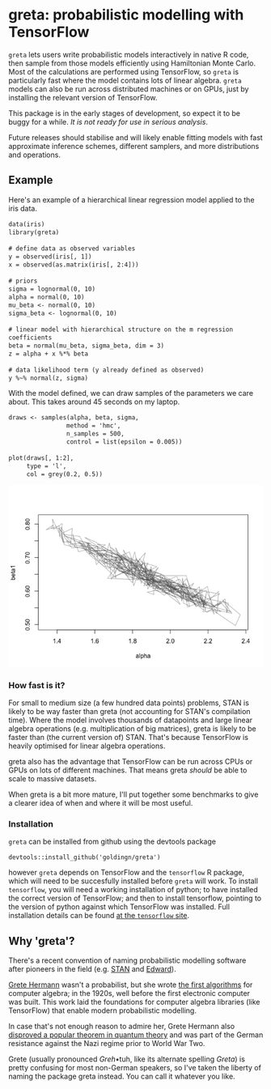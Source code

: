 greta: probabilistic modelling with TensorFlow
==============================================

`greta` lets users write probabilistic models interactively in native R
code, then sample from those models efficiently using Hamiltonian Monte
Carlo. Most of the calculations are performed using TensorFlow, so
`greta` is particularly fast where the model contains lots of linear
algebra. `greta` models can also be run across distributed machines or
on GPUs, just by installing the relevant version of TensorFlow.

This package is in the early stages of development, so expect it to be
buggy for a while. *It is not ready for use in serious analysis*.

Future releases should stabilise and will likely enable fitting models
with fast approximate inference schemes, different samplers, and more
distributions and operations.

Example
-------

Here's an example of a hierarchical linear regression model applied to
the iris data.

    data(iris)
    library(greta)

    # define data as observed variables
    y = observed(iris[, 1])
    x = observed(as.matrix(iris[, 2:4]))

    # priors
    sigma = lognormal(0, 10)
    alpha = normal(0, 10)
    mu_beta <- normal(0, 10)
    sigma_beta <- lognormal(0, 10)

    # linear model with hierarchical structure on the m regression coefficients
    beta = normal(mu_beta, sigma_beta, dim = 3)
    z = alpha + x %*% beta

    # data likelihood term (y already defined as observed)
    y %~% normal(z, sigma)

With the model defined, we can draw samples of the parameters we care
about. This takes around 45 seconds on my laptop.

    draws <- samples(alpha, beta, sigma,
                    method = 'hmc',
                    n_samples = 500,
                    control = list(epsilon = 0.005))

    plot(draws[, 1:2],
         type = 'l',
         col = grey(0.2, 0.5))

![](README_files/figure-markdown_strict/unnamed-chunk-2-1.png)

### How fast is it?

For small to medium size (a few hundred data points) problems, STAN is
likely to be way faster than greta (not accounting for STAN's
compilation time). Where the model involves thousands of datapoints and
large linear algebra operations (e.g. multiplication of big matrices),
greta is likely to be faster than (the current version of) STAN. That's
because TensorFlow is heavily optimised for linear algebra operations.

greta also has the advantage that TensorFlow can be run across CPUs or
GPUs on lots of different machines. That means greta *should* be able to
scale to massive datasets.

When greta is a bit more mature, I'll put together some benchmarks to
give a clearer idea of when and where it will be most useful.

### Installation

`greta` can be installed from github using the devtools package

    devtools::install_github('goldingn/greta')

however `greta` depends on TensorFlow and the `tensorflow` R package,
which will need to be succesfully installed before `greta` will work. To
install `tensorflow`, you will need a working installation of python; to
have installed the correct version of TensorFlow; and then to install
tensorflow, pointing to the version of python against which TensorFlow
was installed. Full installation details can be found [at the
`tensorflow` site](https://rstudio.github.io/tensorflow/).

Why 'greta'?
------------

There's a recent convention of naming probabilistic modelling software
after pioneers in the field (e.g.
[STAN](https://en.wikipedia.org/wiki/Stanislaw_Ulam) and
[Edward](https://en.wikipedia.org/wiki/George_E._P._Box)).

[Grete Hermann](https://en.wikipedia.org/wiki/Grete_Hermann) wasn't a
probabilist, but she wrote [the first
algorithms](http://dl.acm.org/citation.cfm?id=307342&coll=portal&dl=ACM)
for computer algebra; in the 1920s, well before the first electronic
computer was built. This work laid the foundations for computer algebra
libraries (like TensorFlow) that enable modern probabilistic modelling.

In case that's not enough reason to admire her, Grete Hermann also
[disproved a popular theorem in quantum
theory](https://arxiv.org/pdf/0812.3986.pdf) and was part of the German
resistance against the Nazi regime prior to World War Two.

Grete (usually pronounced *Greh*•tuh, like its alternate spelling
*Greta*) is pretty confusing for most non-German speakers, so I've taken
the liberty of naming the package greta instead. You can call it
whatever you like.
